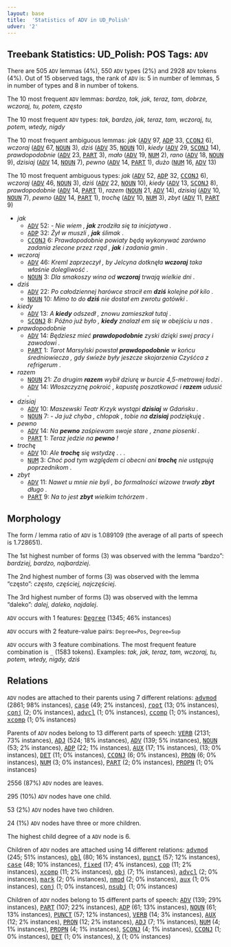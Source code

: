 ```yaml
---
layout: base
title:  'Statistics of ADV in UD_Polish'
udver: '2'
---
```


## Treebank Statistics: UD_Polish: POS Tags: `ADV`

There are 505 `ADV` lemmas (4%), 550 `ADV` types (2%) and 2928 `ADV` tokens (4%).
Out of 15 observed tags, the rank of `ADV` is: 5 in number of lemmas, 5 in number of types and 8 in number of tokens.

The 10 most frequent `ADV` lemmas: <em>bardzo, tak, jak, teraz, tam, dobrze, wczoraj, tu, potem, często</em>

The 10 most frequent `ADV` types:  <em>tak, bardzo, jak, teraz, tam, wczoraj, tu, potem, wtedy, nigdy</em>

The 10 most frequent ambiguous lemmas: <em>jak</em> (<tt><a href="pl-pos-ADV.html">ADV</a></tt> 97, <tt><a href="pl-pos-ADP.html">ADP</a></tt> 33, <tt><a href="pl-pos-CCONJ.html">CCONJ</a></tt> 6), <em>wczoraj</em> (<tt><a href="pl-pos-ADV.html">ADV</a></tt> 67, <tt><a href="pl-pos-NOUN.html">NOUN</a></tt> 3), <em>dziś</em> (<tt><a href="pl-pos-ADV.html">ADV</a></tt> 35, <tt><a href="pl-pos-NOUN.html">NOUN</a></tt> 10), <em>kiedy</em> (<tt><a href="pl-pos-ADV.html">ADV</a></tt> 29, <tt><a href="pl-pos-SCONJ.html">SCONJ</a></tt> 14), <em>prawdopodobnie</em> (<tt><a href="pl-pos-ADV.html">ADV</a></tt> 23, <tt><a href="pl-pos-PART.html">PART</a></tt> 3), <em>mało</em> (<tt><a href="pl-pos-ADV.html">ADV</a></tt> 19, <tt><a href="pl-pos-NUM.html">NUM</a></tt> 2), <em>rano</em> (<tt><a href="pl-pos-ADV.html">ADV</a></tt> 18, <tt><a href="pl-pos-NOUN.html">NOUN</a></tt> 9), <em>dzisiaj</em> (<tt><a href="pl-pos-ADV.html">ADV</a></tt> 14, <tt><a href="pl-pos-NOUN.html">NOUN</a></tt> 7), <em>pewno</em> (<tt><a href="pl-pos-ADV.html">ADV</a></tt> 14, <tt><a href="pl-pos-PART.html">PART</a></tt> 1), <em>dużo</em> (<tt><a href="pl-pos-NUM.html">NUM</a></tt> 16, <tt><a href="pl-pos-ADV.html">ADV</a></tt> 13)

The 10 most frequent ambiguous types:  <em>jak</em> (<tt><a href="pl-pos-ADV.html">ADV</a></tt> 52, <tt><a href="pl-pos-ADP.html">ADP</a></tt> 32, <tt><a href="pl-pos-CCONJ.html">CCONJ</a></tt> 6), <em>wczoraj</em> (<tt><a href="pl-pos-ADV.html">ADV</a></tt> 46, <tt><a href="pl-pos-NOUN.html">NOUN</a></tt> 3), <em>dziś</em> (<tt><a href="pl-pos-ADV.html">ADV</a></tt> 22, <tt><a href="pl-pos-NOUN.html">NOUN</a></tt> 10), <em>kiedy</em> (<tt><a href="pl-pos-ADV.html">ADV</a></tt> 13, <tt><a href="pl-pos-SCONJ.html">SCONJ</a></tt> 8), <em>prawdopodobnie</em> (<tt><a href="pl-pos-ADV.html">ADV</a></tt> 14, <tt><a href="pl-pos-PART.html">PART</a></tt> 1), <em>razem</em> (<tt><a href="pl-pos-NOUN.html">NOUN</a></tt> 21, <tt><a href="pl-pos-ADV.html">ADV</a></tt> 14), <em>dzisiaj</em> (<tt><a href="pl-pos-ADV.html">ADV</a></tt> 10, <tt><a href="pl-pos-NOUN.html">NOUN</a></tt> 7), <em>pewno</em> (<tt><a href="pl-pos-ADV.html">ADV</a></tt> 14, <tt><a href="pl-pos-PART.html">PART</a></tt> 1), <em>trochę</em> (<tt><a href="pl-pos-ADV.html">ADV</a></tt> 10, <tt><a href="pl-pos-NUM.html">NUM</a></tt> 3), <em>zbyt</em> (<tt><a href="pl-pos-ADV.html">ADV</a></tt> 11, <tt><a href="pl-pos-PART.html">PART</a></tt> 9)


* <em>jak</em>
  * <tt><a href="pl-pos-ADV.html">ADV</a></tt> 52: <em>- Nie wiem , <b>jak</b> zrodziła się ta inicjatywa .</em>
  * <tt><a href="pl-pos-ADP.html">ADP</a></tt> 32: <em>Żył w muszli , <b>jak</b> ślimak .</em>
  * <tt><a href="pl-pos-CCONJ.html">CCONJ</a></tt> 6: <em>Prawdopodobnie powiaty będą wykonywać zarówno zadania zlecone przez rząd , <b>jak</b> i zadania gmin .</em>
* <em>wczoraj</em>
  * <tt><a href="pl-pos-ADV.html">ADV</a></tt> 46: <em>Kreml zaprzeczył , by Jelcyna dotknęła <b>wczoraj</b> taka właśnie dolegliwość .</em>
  * <tt><a href="pl-pos-NOUN.html">NOUN</a></tt> 3: <em>Dla smakoszy wina od <b>wczoraj</b> trwają wielkie dni .</em>
* <em>dziś</em>
  * <tt><a href="pl-pos-ADV.html">ADV</a></tt> 22: <em>Po całodziennej harówce stracił em <b>dziś</b> kolejne pół kilo .</em>
  * <tt><a href="pl-pos-NOUN.html">NOUN</a></tt> 10: <em>Mimo to do <b>dziś</b> nie dostał em zwrotu gotówki .</em>
* <em>kiedy</em>
  * <tt><a href="pl-pos-ADV.html">ADV</a></tt> 13: <em>A <b>kiedy</b> odszedł , znowu zamieszkał tutaj .</em>
  * <tt><a href="pl-pos-SCONJ.html">SCONJ</a></tt> 8: <em>Późno już było , <b>kiedy</b> znalazł em się w obejściu u nas .</em>
* <em>prawdopodobnie</em>
  * <tt><a href="pl-pos-ADV.html">ADV</a></tt> 14: <em>Będziesz mieć <b>prawdopodobnie</b> zyski dzięki swej pracy i zawodowi .</em>
  * <tt><a href="pl-pos-PART.html">PART</a></tt> 1: <em>Tarot Marsylski powstał <b>prawdopodobnie</b> w końcu średniowiecza , gdy świeże były jeszcze skojarzenia Czyśćca z refrigerum .</em>
* <em>razem</em>
  * <tt><a href="pl-pos-NOUN.html">NOUN</a></tt> 21: <em>Za drugim <b>razem</b> wybił dziurę w burcie 4,5-metrowej łodzi .</em>
  * <tt><a href="pl-pos-ADV.html">ADV</a></tt> 14: <em>Włoszczyznę pokroić , kapustę poszatkować i <b>razem</b> udusić .</em>
* <em>dzisiaj</em>
  * <tt><a href="pl-pos-ADV.html">ADV</a></tt> 10: <em>Maszewski Teatr Krzyk wystąpi <b>dzisiaj</b> w Gdańsku .</em>
  * <tt><a href="pl-pos-NOUN.html">NOUN</a></tt> 7: <em>- Ja już chyba , chłopak , tobie na <b>dzisiaj</b> podziękuję .</em>
* <em>pewno</em>
  * <tt><a href="pl-pos-ADV.html">ADV</a></tt> 14: <em>Na <b>pewno</b> zaśpiewam swoje stare , znane piosenki .</em>
  * <tt><a href="pl-pos-PART.html">PART</a></tt> 1: <em>Teraz jedzie na <b>pewno</b> !</em>
* <em>trochę</em>
  * <tt><a href="pl-pos-ADV.html">ADV</a></tt> 10: <em>Ale <b>trochę</b> się wstydzę . . .</em>
  * <tt><a href="pl-pos-NUM.html">NUM</a></tt> 3: <em>Choć pod tym względem ci obecni ani <b>trochę</b> nie ustępują poprzednikom .</em>
* <em>zbyt</em>
  * <tt><a href="pl-pos-ADV.html">ADV</a></tt> 11: <em>Nawet u mnie nie byli , bo formalności wizowe trwały <b>zbyt</b> długo .</em>
  * <tt><a href="pl-pos-PART.html">PART</a></tt> 9: <em>Na to jest <b>zbyt</b> wielkim tchórzem .</em>

## Morphology

The form / lemma ratio of `ADV` is 1.089109 (the average of all parts of speech is 1.728651).

The 1st highest number of forms (3) was observed with the lemma “bardzo”: <em>bardziej, bardzo, najbardziej</em>.

The 2nd highest number of forms (3) was observed with the lemma “często”: <em>często, częściej, najczęściej</em>.

The 3rd highest number of forms (3) was observed with the lemma “daleko”: <em>dalej, daleko, najdalej</em>.

`ADV` occurs with 1 features: <tt><a href="pl-feat-Degree.html">Degree</a></tt> (1345; 46% instances)

`ADV` occurs with 2 feature-value pairs: `Degree=Pos`, `Degree=Sup`

`ADV` occurs with 3 feature combinations.
The most frequent feature combination is `_` (1583 tokens).
Examples: <em>tak, jak, teraz, tam, wczoraj, tu, potem, wtedy, nigdy, dziś</em>


## Relations

`ADV` nodes are attached to their parents using 7 different relations: <tt><a href="pl-dep-advmod.html">advmod</a></tt> (2861; 98% instances), <tt><a href="pl-dep-case.html">case</a></tt> (49; 2% instances), <tt><a href="pl-dep-root.html">root</a></tt> (13; 0% instances), <tt><a href="pl-dep-conj.html">conj</a></tt> (2; 0% instances), <tt><a href="pl-dep-advcl.html">advcl</a></tt> (1; 0% instances), <tt><a href="pl-dep-ccomp.html">ccomp</a></tt> (1; 0% instances), <tt><a href="pl-dep-xcomp.html">xcomp</a></tt> (1; 0% instances)

Parents of `ADV` nodes belong to 13 different parts of speech: <tt><a href="pl-pos-VERB.html">VERB</a></tt> (2131; 73% instances), <tt><a href="pl-pos-ADJ.html">ADJ</a></tt> (524; 18% instances), <tt><a href="pl-pos-ADV.html">ADV</a></tt> (139; 5% instances), <tt><a href="pl-pos-NOUN.html">NOUN</a></tt> (53; 2% instances), <tt><a href="pl-pos-ADP.html">ADP</a></tt> (22; 1% instances), <tt><a href="pl-pos-AUX.html">AUX</a></tt> (17; 1% instances),  (13; 0% instances), <tt><a href="pl-pos-DET.html">DET</a></tt> (11; 0% instances), <tt><a href="pl-pos-CCONJ.html">CCONJ</a></tt> (6; 0% instances), <tt><a href="pl-pos-PRON.html">PRON</a></tt> (6; 0% instances), <tt><a href="pl-pos-NUM.html">NUM</a></tt> (3; 0% instances), <tt><a href="pl-pos-PART.html">PART</a></tt> (2; 0% instances), <tt><a href="pl-pos-PROPN.html">PROPN</a></tt> (1; 0% instances)

2556 (87%) `ADV` nodes are leaves.

295 (10%) `ADV` nodes have one child.

53 (2%) `ADV` nodes have two children.

24 (1%) `ADV` nodes have three or more children.

The highest child degree of a `ADV` node is 6.

Children of `ADV` nodes are attached using 14 different relations: <tt><a href="pl-dep-advmod.html">advmod</a></tt> (245; 51% instances), <tt><a href="pl-dep-obl.html">obl</a></tt> (80; 16% instances), <tt><a href="pl-dep-punct.html">punct</a></tt> (57; 12% instances), <tt><a href="pl-dep-case.html">case</a></tt> (48; 10% instances), <tt><a href="pl-dep-fixed.html">fixed</a></tt> (17; 4% instances), <tt><a href="pl-dep-cop.html">cop</a></tt> (11; 2% instances), <tt><a href="pl-dep-xcomp.html">xcomp</a></tt> (11; 2% instances), <tt><a href="pl-dep-obj.html">obj</a></tt> (7; 1% instances), <tt><a href="pl-dep-advcl.html">advcl</a></tt> (2; 0% instances), <tt><a href="pl-dep-mark.html">mark</a></tt> (2; 0% instances), <tt><a href="pl-dep-nmod.html">nmod</a></tt> (2; 0% instances), <tt><a href="pl-dep-aux.html">aux</a></tt> (1; 0% instances), <tt><a href="pl-dep-conj.html">conj</a></tt> (1; 0% instances), <tt><a href="pl-dep-nsubj.html">nsubj</a></tt> (1; 0% instances)

Children of `ADV` nodes belong to 15 different parts of speech: <tt><a href="pl-pos-ADV.html">ADV</a></tt> (139; 29% instances), <tt><a href="pl-pos-PART.html">PART</a></tt> (107; 22% instances), <tt><a href="pl-pos-ADP.html">ADP</a></tt> (61; 13% instances), <tt><a href="pl-pos-NOUN.html">NOUN</a></tt> (61; 13% instances), <tt><a href="pl-pos-PUNCT.html">PUNCT</a></tt> (57; 12% instances), <tt><a href="pl-pos-VERB.html">VERB</a></tt> (14; 3% instances), <tt><a href="pl-pos-AUX.html">AUX</a></tt> (12; 2% instances), <tt><a href="pl-pos-PRON.html">PRON</a></tt> (12; 2% instances), <tt><a href="pl-pos-ADJ.html">ADJ</a></tt> (7; 1% instances), <tt><a href="pl-pos-NUM.html">NUM</a></tt> (4; 1% instances), <tt><a href="pl-pos-PROPN.html">PROPN</a></tt> (4; 1% instances), <tt><a href="pl-pos-SCONJ.html">SCONJ</a></tt> (4; 1% instances), <tt><a href="pl-pos-CCONJ.html">CCONJ</a></tt> (1; 0% instances), <tt><a href="pl-pos-DET.html">DET</a></tt> (1; 0% instances), <tt><a href="pl-pos-X.html">X</a></tt> (1; 0% instances)


